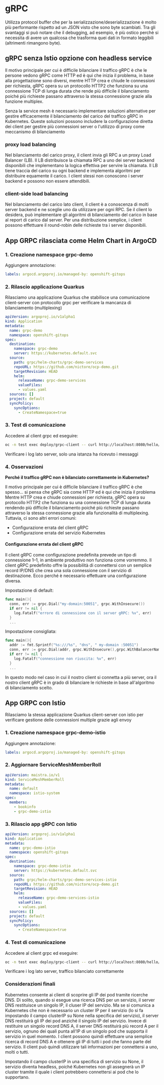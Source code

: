 # gRPC

Utilizza protocol buffer che per la serializzazione/deserializzazione è molto più performante rispetto ad un JSON visto che sono byte scambiati. Tra gli svantaggi si può notare che il debugging, ad esempio, è più ostico perchè si necessita di avere un qualcosa che trasforma quei dati in formato leggibili (altrimenti rimangono byte).

## gRPC senza Istio opzione con headless service

Il motivo principale per cui è difficile bilanciare il traffico gRPC è che le persone vedono gRPC come HTTP ed è qui che inizia il problema, in base alla progettazione sono diversi, mentre HTTP crea e chiude le connessioni per richiesta, gRPC opera su un protocollo HTTP2 che funziona su una connessione TCP di lunga durata che rende più difficile il bilanciamento poiché più richieste passano attraverso la stessa connessione grazie alla funzione multiplex.

Senza la service mesh è necessario implementare soluzioni alternative per gestire efficacemente il bilanciamento del carico del traffico gRPC in Kubernetes. Queste soluzioni possono includere la configurazione diretta dei client per gestire più connessioni server o l'utilizzo di proxy come meccanismo di bilanciamento

### proxy load balancing

Nel bilanciamento del carico proxy, il client invia gli RPC a un proxy Load Balancer (LB).
Il LB distribuisce la chiamata RPC a uno dei server backend disponibili che implementano la logica effettiva per servire la chiamata.
Il LB tiene traccia del carico su ogni backend e implementa algoritmi per distribuire equamente il carico.
I client stessi non conoscono i server backend e possono non essere attendibili.

### client-side load balancing

Nel bilanciamento del carico lato client, il client è a conoscenza di molti server backend e ne sceglie uno da utilizzare per ogni RPC.
Se il client lo desidera, può implementare gli algoritmi di bilanciamento del carico in base al report di carico dal server.
Per una distribuzione semplice, i client possono effettuare il round-robin delle richieste tra i server disponibili.

## App GRPC rilasciata come Helm Chart in ArgoCD

### 1. Creazione namespace grpc-demo

Aggiungere annotazione:

```yaml
labels: argocd.argoproj.io/managed-by: openshift-gitops
```

### 2. Rilascio applicazione Quarkus

Rilasciamo una applicazione Quarkus che stabilisce una comunicazione client-server con protocollo grpc per verificare la mancanza di bilanciamento (multiplexing)

```yaml
apiVersion: argoproj.io/v1alpha1
kind: Application
metadata:
  name: grpc-demo
  namespace: openshift-gitops
spec:
  destination:
    namespace: grpc-demo
    server: https://kubernetes.default.svc
  source:
    path: grpc/helm-charts/grpc-demo-services
    repoURL: https://github.com/nictore/ocp-demo.git
    targetRevision: HEAD
    helm:
      releaseName: grpc-demo-services
      valueFiles:
      - values.yaml
  sources: []
  project: default
  syncPolicy:
    syncOptions:
      - CreateNamespace=true
```

### 3. Test di comunicazione

Accedere al client grpc ed eseguire:

```bash
oc -n test exec deploy/grpc-client -- curl http://localhost:8080/hello/grpc
```

Verificare i log lato server, solo una istanza ha ricevuto i messaggi

### 4. Osservazioni

**Perché il traffico gRPC non è bilanciato correttamente in Kubernetes?**

Il motivo principale per cui è difficile bilanciare il traffico gRPC è che spesso... si pensa che gRPC sia come HTTP ed è qui che inizia il problema
Mentre HTTP crea e chiude connessioni per richiesta, gRPC opera su protocollo HTTP2 che funziona su una connessione TCP di lunga durata rendendo più difficile il bilanciamento poiché più richieste passano attraverso la stessa connessione grazie alla funzionalità di multiplexing. Tuttavia, ci sono altri errori comuni:

- Configurazione errata del client gRPC
- Configurazione errata del servizio Kubernetes

#### Configurazione errata del client gRPC

Il client gRPC come configurazione predefinita prevede un tipo di connessione 1–1, in ambiente produttivo non funziona come vorremmo.
Il client gRPC predefinito offre la possibilità di connettersi con un semplice record IP/DNS che crea una sola connessione con il servizio di destinazione.
Ecco perché è necessario effettuare una configurazione diversa.

Impostazione di default:

```go
func main(){ 
  conn, err := grpc.Dial("my-domain:50051", grpc.WithInsecure()) 
  if err != nil { 
    log.Fatalf("errore di connessione con il server gRPC: %v", err) 
  }
  ...
```

Impostazione consigliata:

```go
func main(){ 
  addr := fmt.Sprintf("%s:///%s", "dns", " my-domain :50051") 
  conn, err := grpc.Dial(addr, grpc.WithInsecure(),grpc.WithBalancerName(roundrobin.Name)) 
  if err != nil { 
    log.Fatalf("connessione non riuscita: %v", err) 
  } 
  ...
```

In questo modo nel caso in cui il nostro client si connetta a più server, ora il nostro client gRPC è in grado di bilanciare le richieste in base all'algoritmo di bilanciamento scelto.

## App GRPC con Istio

Rilasciamo la stessa applicazione Quarkus client-server con istio per verificare gestione delle connessioni multiple grazie agli envoy

### 1. Creazione namespace grpc-demo-istio

Aggiungere annotazione:

```yaml
labels: argocd.argoproj.io/managed-by: openshift-gitops
```

### 2. Aggiornare ServiceMeshMemberRoll

```yaml
apiVersion: maistra.io/v1
kind: ServiceMeshMemberRoll
metadata:
  name: default
  namespace: istio-system
spec:
  members:
    - bookinfo
    - grpc-demo-istio
```

### 3. Rilascio app gRPC con Istio

```yaml
apiVersion: argoproj.io/v1alpha1
kind: Application
metadata:
  name: grpc-demo-istio
  namespace: openshift-gitops
spec:
  destination:
    namespace: grpc-demo-istio
    server: https://kubernetes.default.svc
  source:
    path: grpc/helm-charts/grpc-demo-services-istio
    repoURL: https://github.com/nictore/ocp-demo.git
    targetRevision: HEAD
    helm:
      releaseName: grpc-demo-services-istio
      valueFiles:
      - values.yaml
  sources: []
  project: default
  syncPolicy:
    syncOptions:
      - CreateNamespace=true
```

### 4. Test di comunicazione

Accedere al client grpc ed eseguire:

```bash
oc -n test exec deploy/grpc-client -- curl http://localhost:8080/hello/grpc
```

Verificare i log lato server, traffico bilanciato correttamente

### Considerazioni finali

Kubernetes consente ai client di scoprire gli IP dei pod tramite ricerche DNS. Di solito, quando si esegue una ricerca DNS per un servizio, il server DNS restituisce un singolo IP, il cluser IP del servizio. Ma se si comunica a Kubernetes che non è necessario un cluster IP per il servizio (lo si fa impostando il campo clusterIP su None nella specifica del servizio), il server DNS restituirà gli IP dei pod anziché il singolo IP del servizio. Invece di restituire un singolo record DNS A, il server DNS restituirà più record A per il servizio, ognuno dei quali punta all'IP di un singolo pod che supporta il servizio in quel momento. I client possono quindi effettuare una semplice ricerca di record DNS A e ottenere gli IP di tutti i pod che fanno parte del servizio. Il client può quindi utilizzare tali informazioni per connettersi a uno, molti o tutti.

Impostando il campo clusterIP in una specifica di servizio su None, il servizio diventa headless, poiché Kubernetes non gli assegnerà un IP cluster tramite il quale i client potrebbero connettersi ai pod che lo supportano.